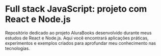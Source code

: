 # Full stack JavaScript: projeto com React e Node.js
Repositório dedicado ao projeto AluraBooks desenvolvido durante meus estudos de React e Node.js. Aqui você encontrará aplicações práticas, experimentos e exemplos criados para aprofundar meu conhecimento nas tecnologias.
